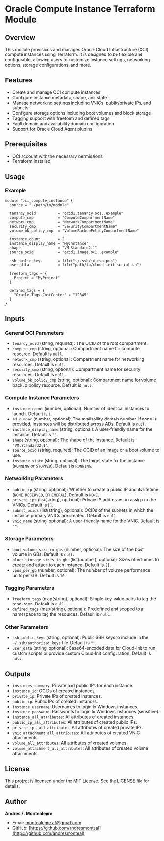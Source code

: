 # Oracle Compute Instance Terraform Module

## Overview

This module provisions and manages Oracle Cloud Infrastructure (OCI) compute instances using Terraform. It is designed to be flexible and configurable, allowing users to customize instance settings, networking options, storage configurations, and more.

## Features

- Create and manage OCI compute instances
- Configure instance metadata, shape, and state
- Manage networking settings including VNICs, public/private IPs, and subnets
- Configure storage options including boot volumes and block storage
- Tagging support with freeform and defined tags
- Fault domain and availability domain configuration
- Support for Oracle Cloud Agent plugins

## Prerequisites

- OCI account with the necessary permissions
- Terraform installed

## Usage

### Example

```hcl
module "oci_compute_instance" {
  source = "./path/to/module"

  tenancy_ocid          = "ocid1.tenancy.oc1..example"
  compute_cmp           = "ComputeCompartmentName"
  network_cmp           = "NetworkCompartmentName"
  security_cmp          = "SecurityCompartmentName"
  volume_bk_policy_cmp  = "VolumeBackupPolicyCompartmentName"

  instance_count        = 2
  instance_display_name = "MyInstance"
  shape                 = "VM.Standard2.1"
  source_ocid           = "ocid1.image.oc1..example"

  ssh_public_keys       = file("~/.ssh/id_rsa.pub")
  user_data             = file("path/to/cloud-init-script.sh")

  freeform_tags = {
    Project = "MyProject"
  }

  defined_tags = {
    "Oracle-Tags.CostCenter" = "12345"
  }
}
```

## Inputs

### General OCI Parameters

- `tenancy_ocid` (string, required): The OCID of the root compartment.
- `compute_cmp` (string, optional): Compartment name for compute resource. Default is `null`.
- `network_cmp` (string, optional): Compartment name for networking resources. Default is `null`.
- `security_cmp` (string, optional): Compartment name for security resources. Default is `null`.
- `volume_bk_policy_cmp` (string, optional): Compartment name for volume backup policy resource. Default is `null`.

### Compute Instance Parameters

- `instance_count` (number, optional): Number of identical instances to launch. Default is `1`.
- `ad_number` (number, optional): The availability domain number. If none is provided, instances will be distributed across ADs. Default is `null`.
- `instance_display_name` (string, optional): A user-friendly name for the instance. Default is `""`.
- `shape` (string, optional): The shape of the instance. Default is `"VM.Standard2.1"`.
- `source_ocid` (string, required): The OCID of an image or a boot volume to use.
- `instance_state` (string, optional): The target state for the instance (`RUNNING` or `STOPPED`). Default is `RUNNING`.

### Networking Parameters

- `public_ip` (string, optional): Whether to create a public IP and its lifetime (`NONE`, `RESERVED`, `EPHEMERAL`). Default is `NONE`.
- `private_ips` (list(string), optional): Private IP addresses to assign to the VNICs. Default is `[]`.
- `subnet_ocids` (list(string), optional): OCIDs of the subnets in which the instance primary VNICs are created. Default is `null`.
- `vnic_name` (string, optional): A user-friendly name for the VNIC. Default is `""`.

### Storage Parameters

- `boot_volume_size_in_gbs` (number, optional): The size of the boot volume in GBs. Default is `null`.
- `block_storage_sizes_in_gbs` (list(number), optional): Sizes of volumes to create and attach to each instance. Default is `[]`.
- `vpus_per_gb` (number, optional): The number of volume performance units per GB. Default is `10`.

### Tagging Parameters

- `freeform_tags` (map(string), optional): Simple key-value pairs to tag the resources. Default is `null`.
- `defined_tags` (map(string), optional): Predefined and scoped to a namespace to tag the resources. Default is `null`.

### Other Parameters

- `ssh_public_keys` (string, optional): Public SSH keys to include in the `~/.ssh/authorized_keys` file. Default is `""`.
- `user_data` (string, optional): Base64-encoded data for Cloud-Init to run custom scripts or provide custom Cloud-Init configuration. Default is `null`.

## Outputs

- `instances_summary`: Private and public IPs for each instance.
- `instance_id`: OCIDs of created instances.
- `private_ip`: Private IPs of created instances.
- `public_ip`: Public IPs of created instances.
- `instance_username`: Usernames to login to Windows instances.
- `instance_password`: Passwords to login to Windows instances (sensitive).
- `instance_all_attributes`: All attributes of created instances.
- `public_ip_all_attributes`: All attributes of created public IPs.
- `private_ips_all_attributes`: All attributes of created private IPs.
- `vnic_attachment_all_attributes`: All attributes of created VNIC attachments.
- `volume_all_attributes`: All attributes of created volumes.
- `volume_attachment_all_attributes`: All attributes of created volume attachments.

## License

This project is licensed under the MIT License. See the [LICENSE](LICENSE) file for details.

## Author

**Andres F. Montealegre**

- Email: [montealegre.af@gmail.com](mailto:montealegre.af@gmail.com)
- GitHub: [https://github.com/andresmonteal](https://github.com/andresmonteal)